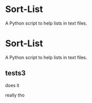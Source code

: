 # Sort-List
A Python script to help lists in text files. 






# Sort-List
A Python script to help lists in text files. 












<!---START-SORT-TOC:1--->

<!---END-SORT-TOC--->











































## tests3 



<!---START-OF-SORTEDLIST--->
does it

really tho

<!---END-OF-SORTEDLIST--->





